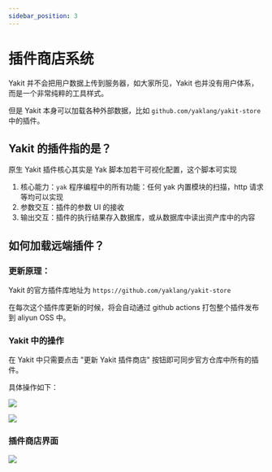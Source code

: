```yaml
---
sidebar_position: 3
---
```


# 插件商店系统

Yakit 并不会把用户数据上传到服务器，如大家所见，Yakit 也并没有用户体系，而是一个非常纯粹的工具样式。

但是 Yakit 本身可以加载各种外部数据，比如 `github.com/yaklang/yakit-store` 中的插件。

## Yakit 的插件指的是？

原生 Yakit 插件核心其实是 Yak 脚本加若干可视化配置，这个脚本可实现

1. 核心能力：`yak` 程序编程中的所有功能：任何 yak 内置模块的扫描，http 请求等均可以实现
1. 参数交互：插件的参数 UI 的接收
1. 输出交互：插件的执行结果存入数据库，或从数据库中读出资产库中的内容

## 如何加载远端插件？

### 更新原理：

Yakit 的官方插件库地址为 `https://github.com/yaklang/yakit-store`

在每次这个插件库更新的时候，将会自动通过 github actions 打包整个插件发布到 aliyun OSS 中。

### Yakit 中的操作

在 Yakit 中只需要点击 "更新 Yakit 插件商店" 按钮即可同步官方仓库中所有的插件。

具体操作如下：

![](/img/products/yakit/update-yakit-store.jpg)

![](/img/products/yakit/yakit-store-update-result.jpg)

### 插件商店界面

![](/img/products/yakit/yakit-store-quick-view.jpg)
